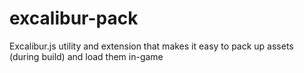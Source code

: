 # excalibur-pack
Excalibur.js utility and extension that makes it easy to pack up assets (during build) and load them in-game
